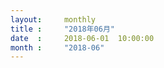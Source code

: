 ```yaml
---  
layout:     monthly
title :     "2018年06月"    
date  :     2018-06-01  10:00:00    
month :     "2018-06"    
---  
```

